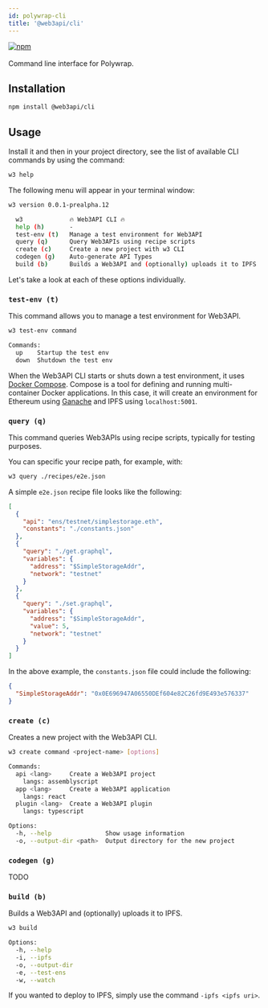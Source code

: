 ```yaml
---
id: polywrap-cli
title: '@web3api/cli'
---
```


<a href="https://www.npmjs.com/package/@web3api/cli" target="_blank" rel="noopener noreferrer">
<img src="https://img.shields.io/npm/v/@web3api/cli.svg" alt="npm"/>
</a>

<br/>
<br/>
Command line interface for Polywrap.

## Installation

```bash
npm install @web3api/cli
```

## Usage

Install it and then in your project directory, see the list of available CLI commands by using the command:

```bash
w3 help
```

The following menu will appear in your terminal window:

```sh
w3 version 0.0.1-prealpha.12

  w3             🔥 Web3API CLI 🔥
  help (h)       -
  test-env (t)   Manage a test environment for Web3API
  query (q)      Query Web3APIs using recipe scripts
  create (c)     Create a new project with w3 CLI
  codegen (g)    Auto-generate API Types
  build (b)      Builds a Web3API and (optionally) uploads it to IPFS
```

Let's take a look at each of these options individually.

### `test-env (t)`

This command allows you to manage a test environment for Web3API.

```sh
w3 test-env command

Commands:
  up    Startup the test env
  down  Shutdown the test env
```

When the Web3API CLI starts or shuts down a test environment, it uses [Docker Compose](https://docs.docker.com/compose/). Compose is a tool for defining and running multi-container Docker applications. In this case, it will create an environment for Ethereum using [Ganache](https://www.trufflesuite.com/ganache) and IPFS using `localhost:5001`.

### `query (q)`

This command queries Web3APIs using recipe scripts, typically for testing purposes.

You can specific your recipe path, for example, with:

```sh
w3 query ./recipes/e2e.json
```

A simple `e2e.json` recipe file looks like the following:

```json title="./recipes/e2e.json"
[
  {
    "api": "ens/testnet/simplestorage.eth",
    "constants": "./constants.json"
  },
  {
    "query": "./get.graphql",
    "variables": {
      "address": "$SimpleStorageAddr",
      "network": "testnet"
    }
  },
  {
    "query": "./set.graphql",
    "variables": {
      "address": "$SimpleStorageAddr",
      "value": 5,
      "network": "testnet"
    }
  }
]
```

In the above example, the `constants.json` file could include the following:

```json
{
  "SimpleStorageAddr": "0x0E696947A06550DEf604e82C26fd9E493e576337"
}
```

### `create (c)`

Creates a new project with the Web3API CLI.

```sh
w3 create command <project-name> [options]

Commands:
  api <lang>     Create a Web3API project
    langs: assemblyscript
  app <lang>     Create a Web3API application
    langs: react
  plugin <lang>  Create a Web3API plugin
    langs: typescript

Options:
  -h, --help               Show usage information
  -o, --output-dir <path>  Output directory for the new project
```

### `codegen (g)`

TODO

### `build (b)`

Builds a Web3API and (optionally) uploads it to IPFS.

```sh
w3 build

Options:
  -h, --help
  -i, --ipfs
  -o, --output-dir
  -e, --test-ens
  -w, --watch
```

If you wanted to deploy to IPFS, simply use the command `-ipfs <ipfs uri>`.
